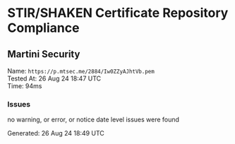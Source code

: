 # STIR/SHAKEN Certificate Repository Compliance

## Martini Security

Name: `https://p.mtsec.me/2884/Iw0ZZyAJhtVb.pem`\
Tested At: 26 Aug 24 18:47 UTC\
Time: 94ms

### Issues

no warning, or error, or notice date level issues were found

Generated: 26 Aug 24 18:49 UTC